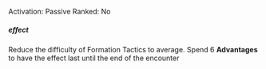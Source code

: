 Activation: Passive
Ranked: No
##### effect
Reduce the difficulty of Formation Tactics to
average. Spend 6 **Advantages** to have
the effect last until the end of the encounter